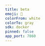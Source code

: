 ```yaml
---
title: beta
emoji: 🤫
colorFrom: white
colorTo: gray
sdk: docker
pinned: false
app_port: 7860
---
```

